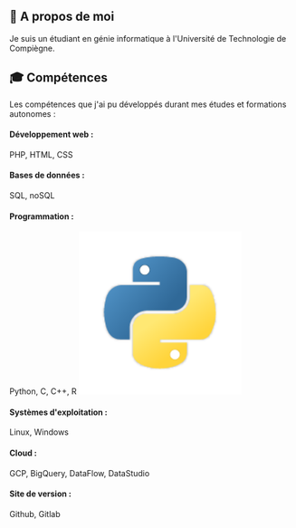 ## 👋 A propos de moi 


Je suis un étudiant en génie informatique à l'Université de Technologie de Compiègne.

## 🎓 Compétences

Les compétences que j'ai pu développés durant mes études et formations autonomes :

#### Développement web : 

PHP, HTML, CSS

#### Bases de données : 

SQL, noSQL


#### Programmation : 

Python, C, C++, R
![Python](https://github.com/github/explore/blob/master/topics/python/python.png?raw=true)


#### Systèmes d'exploitation : 

Linux, Windows

#### Cloud :

GCP, BigQuery, DataFlow, DataStudio 

#### Site de version :

Github, Gitlab




